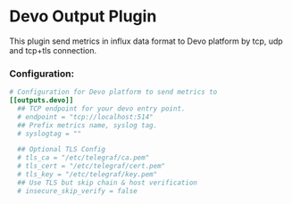 # Devo Output Plugin
This plugin send metrics in influx data format to Devo platform by tcp, udp and tcp+tls connection.

### Configuration:

```toml
# Configuration for Devo platform to send metrics to
[[outputs.devo]]
  ## TCP endpoint for your devo entry point.
  # endpoint = "tcp://localhost:514"
  ## Prefix metrics name, syslog tag.
  # syslogtag = ""

  ## Optional TLS Config
  # tls_ca = "/etc/telegraf/ca.pem"
  # tls_cert = "/etc/telegraf/cert.pem"
  # tls_key = "/etc/telegraf/key.pem"
  ## Use TLS but skip chain & host verification
  # insecure_skip_verify = false
```
